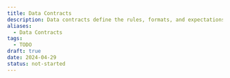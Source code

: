 ```yaml
---
title: Data Contracts
description: Data contracts define the rules, formats, and expectations for exchanging data between different systems or parties, ensuring consistency, compatibility, and reliability in data communication and integration.
aliases:
  - Data Contracts
tags:
  - TODO
draft: true
date: 2024-04-29
status: not-started
---
```

